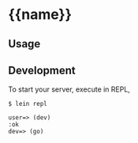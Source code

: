 # {{name}}


## Usage


## Development

To start your server, execute in REPL,

```
$ lein repl

user=> (dev)
:ok
dev=> (go)
```

